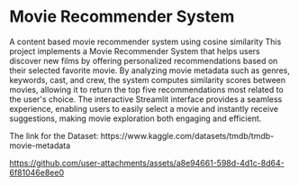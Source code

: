 # Movie Recommender System
A content based movie recommender system using cosine similarity
This project implements a Movie Recommender System that helps users discover new films by offering personalized recommendations based on their selected favorite movie. By analyzing movie metadata such as genres, keywords, cast, and crew, the system computes similarity scores between movies, allowing it to return the top five recommendations most related to the user's choice. The interactive Streamlit interface provides a seamless experience, enabling users to easily select a movie and instantly receive suggestions, making movie exploration both engaging and efficient.
<p>The link for the Dataset:
https://www.kaggle.com/datasets/tmdb/tmdb-movie-metadata</p>


https://github.com/user-attachments/assets/a8e94661-598d-4d1c-8d64-6f81046e8ee0

